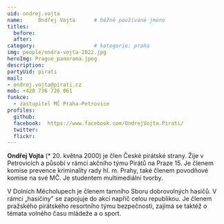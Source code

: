 ```yaml
---
uid: ondrej.vojta
name:     Ondřej Vojta  	# běžně používáné jméno
titles:
  before:  
  after:
category:                 	# kategorie: praha
img: people/ondra-vojta-2022.jpg
heroImg: Prague_panorama.jpeg
description:      
partyUid: pirati
mail:
- ondrej.vojta@pirati.cz
mob: +420 736 726 061	
funkce:
  - zastupitel MČ Praha-Petrovice		 
profiles:
  github:       
  facebook:  https://www.facebook.com/OndrejVojta.Pirati/
  twitter: 		  
  flickr:		  
---
```


**Ondřej Vojta** (* 20. května 2000) je člen České pirátské strany. Žije v Petrovicích a působí v rámci akčního týmu Pirátů na Praze 15. Je členem komise prevence kriminality rady hl. m. Prahy, také členem povodňové komise na své MČ. Je studentem multimediální tvorby.

V Dolních Měcholupech je členem tamního Sboru dobrovolných hasičů. V rámci „hasičiny" se zapojuje do akcí napříč celou republikou. Je členem pražského pirátského resortního týmu bezpečnosti, zajímá se taktéž o témata volného času mládeže a o sport.
